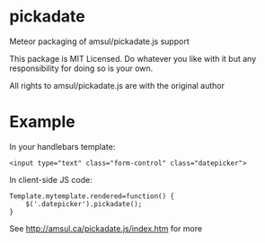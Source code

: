 pickadate
============

Meteor packaging of amsul/pickadate.js  support

This package is MIT Licensed. Do whatever you like with it but any responsibility for doing so is your own.

All rights to amsul/pickadate.js are with the original author

Example
============
In your handlebars template:

    <input type="text" class="form-control" class="datepicker">

In client-side JS code:

    Template.mytemplate.rendered=function() {
    	$('.datepicker').pickadate();
    }

See http://amsul.ca/pickadate.js/index.htm for more
